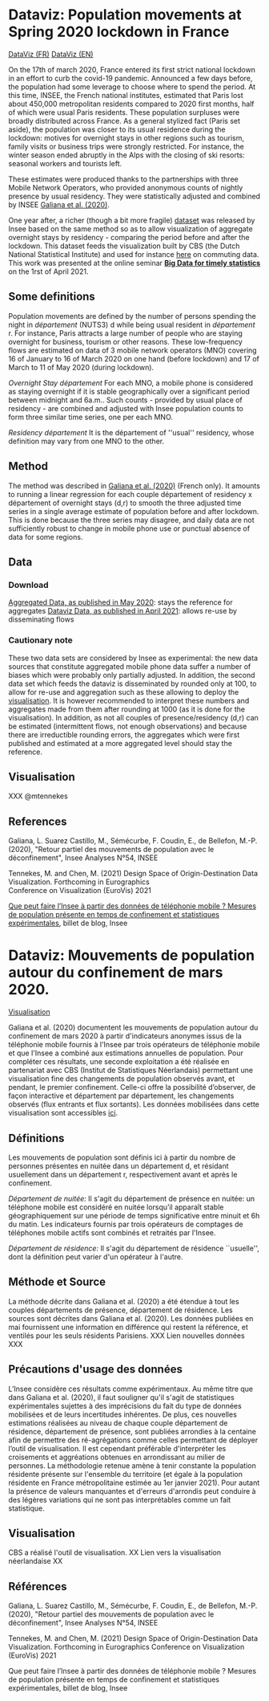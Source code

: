 # Dataviz: Population movements at Spring 2020 lockdown in France

[DataViz (FR)](https://inseefrlab.github.io/lockdown-maps-r/inflows_FR.html)
[DataViz (EN)](https://inseefrlab.github.io/lockdown-maps-r/inflows_EN.html)

On the 17th of march 2020, France entered its first strict national lockdown in an effort to curb the covid-19 pandemic. Announced a few days before, the population had some leverage to choose where to spend the period. At this time, INSEE, the French national institutes, estimated that Paris lost about 450,000 metropolitan residents compared to 2020 first months, half of which were usual Paris residents. These population surpluses were broadly distributed across France. As a general stylized fact (Paris set aside), the population was closer to its usual residence during the lockdown: motives for overnight stays in other regions such as tourism, family visits or business trips were strongly restricted. For instance, the winter season ended abruptly in the Alps with the closing of ski resorts: seasonal workers and tourists left.  

These estimates were produced thanks to the partnerships with three Mobile Network Operators, who provided anonymous counts of nightly presence by usual residency. They were statistically adjusted and combined by INSEE [Galiana et al. (2020)](https://www.insee.fr/fr/statistiques/4635407).

One year after, a richer (though a bit more fragile) [dataset](LINK) was released by Insee based on the same method so as to allow visualization of aggregate overnight stays by residency - comparing the period before and after the lockdown. This dataset feeds the visualization built by CBS (the Dutch National Statistical Institute) and used for instance [here](http://www.mtennekes.nl/viz/commutingNL/v8/) on commuting data. This work was presented at the online seminar [__Big Data for timely statistics__](https://www.cbs.nl/en-gb/onze-diensten/unique-collaboration-for-big-data-research/big-data-matters-3-the-need-for-timely-statistics) on the 1rst of April 2021.


## Some definitions

Population movements are defined by the number of persons spending the night in _département_ (NUTS3) d while being usual resident in _département_ r. For instance, Paris attracts a large number of people who are staying overnight for business, tourism or other reasons. These low-frequency flows are estimated on data of 3 mobile network operators (MNO) covering 16 of January to 16 of March 2020 on one hand (before lockdown) and 17 of March to 11 of May 2020 (during lockdown).

_Overnight Stay département_ For each MNO, a mobile phone is considered as staying overnight if it is stable geographically over a significant period between midnight and 6a.m.. Such counts - provided by usual place of residency - are combined and adjusted with Insee population counts to form three similar time series, one per each MNO.

_Residency département_ It is the département of ''usual'' residency, whose definition may vary from one MNO to the other.

## Method

The method was described in  [Galiana et al. (2020)](https://www.insee.fr/fr/statistiques/4635407) (French only). It amounts to running a linear regression for each couple département of residency x département of overnight stays (d,r) to smooth the three adjusted time series in a single average estimate of population before and after lockdown. This is done because the three series may disagree, and daily data are not sufficiently robust to change in mobile phone use or punctual absence of data for some regions.

## Data

### Download
[Aggregated Data, as published in May 2020](https://www.insee.fr/fr/statistiques/fichier/4635407/IA54_Donnees.xlsx): stays the reference for aggregates
[Dataviz Data, as published in April 2021](LINK): allows re-use by disseminating flows

### Cautionary note
These two data sets are considered by Insee as experimental: the new data sources that constitute aggregated mobile phone data suffer a number of biases which were probably only partially adjusted. In addition, the second data set which feeds the dataviz is disseminated by rounded only at 100, to allow for re-use and aggregation such as these allowing to deploy the [visualisation](LINK). It is however recommended to interpret these numbers and aggregates made from them after rounding at 1000 (as it is done for the visualisation). In addition, as not all couples of presence/residency (d,r) can be estimated (intermittent flows, not enough observations) and because there are irreductible rounding errors, the aggregates which were first published and estimated at a more aggregated level should stay the reference.

## Visualisation

XXX @mtennekes

## References

Galiana, L. Suarez Castillo, M., Sémécurbe, F. Coudin, E., de Bellefon, M.-P. (2020), "Retour	partiel des mouvements de  population avec le déconfinement", Insee Analyses N°54, INSEE  
		
Tennekes, M. and Chen, M. (2021) Design Space of Origin-Destination Data Visualization.	Forthcoming in Eurographics <br> Conference on Visualization (EuroVis) 2021

[Que peut faire l’Insee à partir des données de téléphonie mobile ? Mesures de population présente en temps de confinement et statistiques expérimentales](https://blog.insee.fr/que-peut-faire-linsee-a-partir-des-donnees-de-telephonie-mobile-mesure-de-population-presente-en-temps-de-confinement-et-statistiques-experimentales/), billet de blog, Insee


# Dataviz: Mouvements de population autour du confinement de mars 2020.

[Visualisation](LINK)

Galiana et al. (2020) documentent les mouvements de population autour du confinement de mars 2020 à partir d'indicateurs anonymes issus de la téléphonie mobile fournis à l'Insee par trois opérateurs de téléphonie mobile et que l'Insee a combiné aux estimations annuelles de population. Pour compléter ces résultats, une seconde exploitation a été réalisée en partenariat avec CBS (Institut de Statistiques Néerlandais) permettant une visualisation fine des changements de population observés avant, et pendant, le premier confinement. Celle-ci offre la possibilité d’observer, de façon interactive et département par département, les changements observés (flux entrants et flux sortants). Les données mobilisées dans cette visualisation sont accessibles [ici](LINK).

## Définitions

Les mouvements de population sont définis ici à partir du nombre de personnes présentes en nuitée dans un département d, et résidant usuellement dans un département r, respectivement avant et après le confinement.

_Département de nuitée:_ Il s'agit du département de présence en nuitée: un téléphone mobile est considéré en nuitée lorsqu’il apparaît stable géographiquement sur une période de temps significative entre minuit et 6h du matin. Les indicateurs fournis par trois opérateurs de comptages de téléphones mobile actifs sont combinés et retraités par l'Insee.

_Département de résidence:_ Il s'agit du département de résidence ``usuelle'', dont la définition peut varier d'un opérateur à l'autre.

## Méthode et Source 

La méthode décrite dans Galiana et al. (2020) a été étendue à tout les couples départements de présence, département de résidence. Les sources sont décrites dans Galiana et al. (2020). Les données publiées en mai fournissent une information en différence qui restent la référence, et ventilés pour les seuls résidents Parisiens. XXX Lien nouvelles données XXX

## Précautions d'usage des données

L’Insee considère ces résultats comme expérimentaux. Au même titre que dans Galiana et al. (2020), il faut souligner qu'il s'agit de statistiques expérimentales sujettes à des imprécisions du fait du type de données mobilisées et de leurs incertitudes inhérentes. De plus, ces nouvelles estimations réalisées au niveau de chaque couple département de résidence, département de présence, sont publiées arrondies à la centaine afin de permettre des ré-agrégations comme celles permettant de déployer l’outil de visualisation. Il est cependant préférable d'interpréter les croisements et aggréations obtenues en arrondissant au milier de personnes. La méthodologie retenue amène à tenir constante la population résidente présente sur l'ensemble du territoire (et égale à la population résidente en France métropolitaine estimée au 1er janvier 2021). Pour autant la présence de valeurs manquantes et d'erreurs d'arrondis peut conduire à des légères variations qui ne sont pas interprétables comme un fait statistique.

## Visualisation 
CBS a réalisé l'outil de visualisation. XX Lien vers la visualisation néerlandaise XX

## Références

Galiana, L. Suarez Castillo, M., Sémécurbe, F. Coudin, E., de Bellefon, M.-P. (2020), "Retour partiel des mouvements de population avec le déconfinement", Insee Analyses N°54, INSEE

Tennekes, M. and Chen, M. (2021) Design Space of Origin-Destination Data Visualization. Forthcoming in Eurographics
Conference on Visualization (EuroVis) 2021

Que peut faire l’Insee à partir des données de téléphonie mobile ? Mesures de population présente en temps de confinement et statistiques expérimentales, billet de blog, Insee

